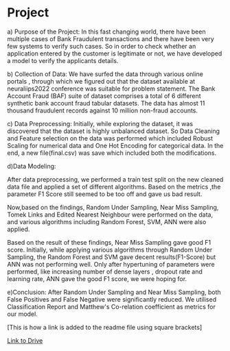 # Project
a) Purpose of the Project:
In this fast changing world, there have been multiple cases of Bank Fraudulent transactions and there have been very few systems to verify such cases.
So in order to check whether an application entered by the customer is legitimate or not, we have developed a model to verify the applicants details.

b) Collection of Data:
We have surfed the data through various online portals , through which we figured out
that the dataset available at neuraliips2022 conference was suitable for problem statement.
The Bank Account Fraud (BAF) suite of dataset comprises a total of 6 different synthetic bank account fraud tabular datasets.
The data has almost 11 thousand fraudulent records against 10 million non-fraud accounts.

c) Data Preprocessing:
Initially, while exploring the dataset, it was discovered that the dataset is highly unbalanced dataset. So Data Cleaning  and Feature selection on the data was performed which included Robust Scaling for numerical data and One Hot Encoding for categorical data. 
In the end, a new file(final.csv) was save which included both the modifications.

d)Data Modeling:

After data preprocessing, we performed a train test split on the new cleaned data file and applied a set of different algorithms.
Based on the metrics ,the parameter F1 Score still seemed to be too off and gave us bad result.

Now,based on the findings, Random Under Sampling, Near Miss Sampling, Tomek Links and Edited Nearest Neighbour were performed on the data, and various algorithms including Random Forest, SVM, ANN were also applied.

Based on the result of these findings, Near Miss Sampling gave good F1 score. 
Initially, while applying various algorithms through Random Under Sampling, the Random Forest and SVM gave decent results(F1-Score) but ANN was not performing well.
Only after hypertuning of parameters were performed, like increasing number of dense layers , dropout rate and learning rate, ANN gave the good F1 score, we were hoping for.

e)Conclusion:
After Random Under Sampling and Near Miss Sampling, both False Positives and False Negative were significantly reduced.
We utilised Classification Report and Matthew's Co-relation coefficient as metrics for our model.


[This is how a link is added to the readme file using square brackets]

[Link to Drive](https://drive.google.com/drive/folders/1JDCJN3Dx7XG-XaYMHgghcKy20O3S73xU?usp=drive_link)


 





